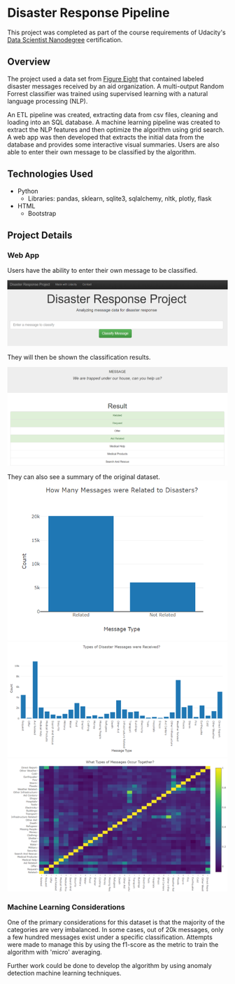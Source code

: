 # Disaster Response Pipeline
This project was completed as part of the course requirements of Udacity's [Data Scientist Nanodegree](https://www.udacity.com/course/data-scientist-nanodegree--nd025) certification.

## Overview
The project used a data set from [Figure Eight](https://www.figure-eight.com/) that contained labeled disaster messages received by an aid organization. A multi-output Random Forrest classifier was trained using supervised learning with a natural language processing (NLP). 

An ETL pipeline was created, extracting data from csv files, cleaning and loading into an SQL database. A machine learning pipeline was created to extract the NLP features and then optimize the algorithm using grid search. A web app was then developed that extracts the initial data from the database and provides some interactive visual summaries. Users are also able to enter their own message to be classified by the algorithm.

## Technologies Used
- Python
  - Libraries: pandas, sklearn, sqlite3, sqlalchemy, nltk, plotly, flask
- HTML
  - Bootstrap

## Project Details
### Web App
Users have the ability to enter their own message to be classified. 

!['Enter Message'](readme_img/enter_msg.PNG)

They will then be shown the classification results.

!['Example Classification'](readme_img/msg_example.PNG)

They can also see a summary of the original dataset.
!['Message Types'](readme_img/msg_types.PNG)
!['Related Types'](readme_img/related_types.PNG)
!['Message Correlation'](readme_img/msg_correlation.PNG)

### Machine Learning Considerations
One of the primary considerations for this dataset is that the majority of the categories are very imbalanced. In some cases, out of 20k messages, only a few hundred messages exist under a specific classification. Attempts were made to manage this by using the f1-score as the metric to train the algorithm with 'micro' averaging. 

Further work could be done to develop the algorithm by using anomaly detection machine learning techniques. 

